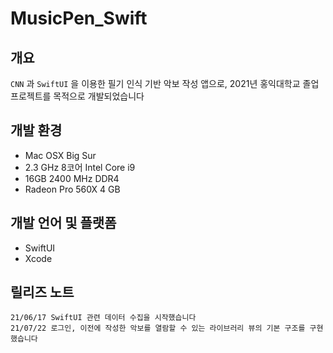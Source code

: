 # MusicPen_Swift

## 개요
`CNN` 과 `SwiftUI` 을 이용한 필기 인식 기반 악보 작성 앱으로, 2021년 홍익대학교 졸업 프로젝트를 목적으로 개발되었습니다

## 개발 환경
- Mac OSX Big Sur
- 2.3 GHz 8코어 Intel Core i9
- 16GB 2400 MHz DDR4
- Radeon Pro 560X 4 GB

## 개발 언어 및 플랫폼
- SwiftUI
- Xcode

## 릴리즈 노트
```
21/06/17 SwiftUI 관련 데이터 수집을 시작했습니다
21/07/22 로그인, 이전에 작성한 악보를 열람할 수 있는 라이브러리 뷰의 기본 구조를 구현했습니다
```
